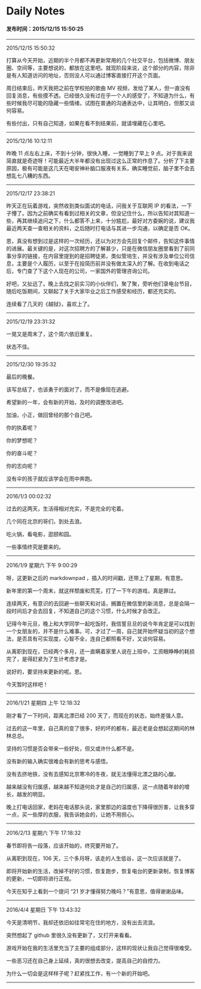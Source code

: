 Daily Notes
===

#### 发布时间：2015/12/15 15:50:25 

----------
2015/12/15 15:50:32  

打算从今天开始，近期的半个月都不再更新常用的几个社交平台，包括微博、朋友圈、空间等，主要想说的，都放在这里吧。就现阶段来说，这个部分的内容，除非是有人知道访问的地址，否则没人可以通过博客直接打开这个页面。

周日结束后，昨天我把之前在学校拍的歌曲 MV 视频，发给了某人，但一直没有回复消息，有些摸不透。已经很久没有过在乎一个人的感受了，不知道为什么，有些时候我尽可能的隐藏一些情绪，试图在普通的沟通表达中，让其明白，但那又谈何容易。

有些付出，只有自己知道，如果在看不到结果前，就请埋藏在心里吧。


----------
2015/12/16 10:12:11 

昨晚 11 点左右上床，不到十分钟，很快入睡，一觉睡到了早上 9 点。对于我来说简直就是奇迹呀！可能最近大半年都没有出现过这么正常的作息了。分析了下主要原因，极有可能是这几天在喝安神补脑口服液有关系，确实睡觉前，脑子里不会去想乱七八糟的东西。



----------
2015/12/17 23:38:21 

昨天正在玩着游戏，突然收到类似面试的电话，问我关于互联网 IP 的看法，一下子懵了。因为之前确实有看到过相关的文章，但没记住什么，所以告知对其知道一些，再其继续追问之下，什么都答不上来，十分尴尬，最好对方委婉的说，建议我最近两天查一查相关的资料，之后随时打电话与其进一步沟通，以确定是否 OK。

恩，真没有想到过是这样的一次经历，还以为对方会先回复个邮件，告知这件事情的进展。最关键的是，对这次招聘方的了解甚少，只是在微信朋友圈里看到了前同事分享的链接，在内容里提到的是招聘徒弟，类似管培生，并没有涉及单位公司信息，主要是个人履历，以至于在投简历前并没有做太深入的了解。在收到电话之后，专门查了下这个人现在的公司，一家国外的管理咨询公司。

好吧，又扯远了。晚上去找之前实习的小伙伴们，聚了聚，旁听他们录电台节目，随后吃饭期间，又聊起了关于大家毕业之后工作感受和经历，都还充实的。

连续看了几天的《越狱》，喜欢上了。

----------
2015/12/19 23:31:32 

一晃又是周末了，这个周六依旧重复。

状态不佳。

----------
2015/12/30 19:35:32 

最后的晚餐。

该写总结了，也该勇于的面对了，而不是像现在逃避。

希望新的一年，会有新的开始，及时的调整改进吧。

加油，小正，做回曾经的那个自己吧。

你的执着呢？

你的梦想呢？

你的奋斗呢？

你的志向呢？

没有伞的孩子就应该学会在雨中奔跑。

----------

2016/1/3 00:02:32

过去的这两天，生活得相对充实，不是完全的宅着。

几个同在北京的哥们，到处去浪。

吃火锅，看电影，逛颐和园。

一些事情终究是要来的。

----------
2016/1/9 星期六 下午 9:00:29 

呀，这更新之后的 markdownpad ，插入的时间戳，还带上了星期，有意思。

新年里的第一个周末，就这样颓废和荒芜，打了一下午的游戏，真是罪过。

连续两天，有意识的去回避一些聊天和对话，搁置在微信里的新消息，总是会隔一段时间后才会去回复，不知道自己的这个习惯，什么时候才会改正。

记得今年元旦，晚上和大学同学一起吃饭时，我信誓旦旦的说今年肯定是可以找到一个女朋友的，并不是什么难事。可，才过了一周，自己就开始怀疑当初的这个想法，是否具有可实现度，心智不全，连自己都照看不好，又谈何容易。

从离职到现在，已经两个多月，还一直瞒着家里人说在上班中，工资眼睁睁的耗损完了，是得赶紧为了生计考虑才是。

说好的，要坚持来更新的呢。恩。

今天暂时这样吧！


----------


2016/1/21 星期四 上午 12:18:32 

刚才看了一下时间，距离北漂已经 200 天了，而现在的状态，始终差强人意。

过去的这一年里，自己真的变了很多，好的坏的都有，最近老是会想起这期间的林林总总。

坚持的习惯是否会带来一些好处，但又或许什么都不是。

没有新的输入确实很难会有新的思考与感悟。

没有去挤地铁，没有去感知北京寒冷的冬夜，就无法懂得北漂之路的心酸。

越来越没有归属感，越来越不知道何处才是自己的归属感，这一点随着年龄的增长，越发的明显。

晚上打电话回家，老妈在电话那头说，家里那边的温度也下降得很厉害，让我多穿一点，买一些厚的衣服，我告诉她会的，让她不用担心。

----------

2016/2/13 星期六 下午 17:18:32 

春节即将告一段落，应该开始的，终究要开始了。

从离职到现在，106 天，三个多月呀，该走的人生低谷，这一次应该就是了。

即将开始新的生活，改掉不好的习惯，恢复跑步，恢复电台的更新录制，恢复博客的更新，一切即将进行正规。

今天在知乎上看到一个提问 “21 岁才懂得努力晚吗？”有意思，值得谢谢品味。


----------

2016/4/4 星期日 下午 13:43:32 

今天是清明节，我却还依旧如往常宅在住的地方，没有出去流浪。

突然想起了 github 里很久没有更新了，又打开来看看。

游戏开始在我的生活里充当了主要的组成部分，这样的现状让我自己觉得很难受。

一些恶习还在自己身上延续，真的很想去改变，提高自己的自控力。

为什么一切会是这样样子呢？赶紧找工作，有一个新的开始吧。



----------

<!-- UY 在线评论代码-->
<div id="uyan_frame"></div>
<script type="text/javascript" src="http://v2.uyan.cc/code/uyan.js?uid=2076107"></script>
<!-- UY END -->
